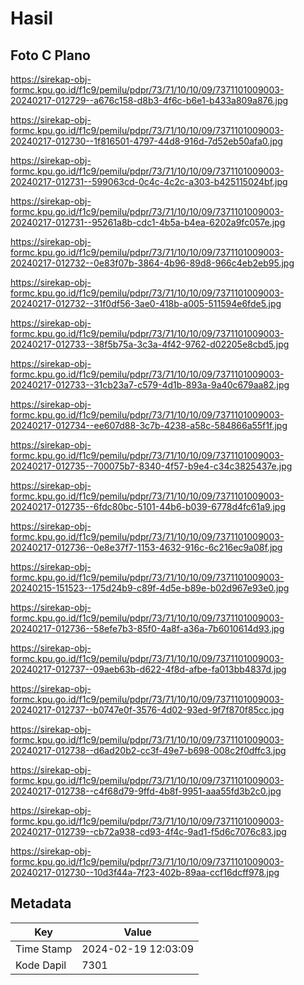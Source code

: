# Hasil

## Foto C Plano

https://sirekap-obj-formc.kpu.go.id/f1c9/pemilu/pdpr/73/71/10/10/09/7371101009003-20240217-012729--a676c158-d8b3-4f6c-b6e1-b433a809a876.jpg

https://sirekap-obj-formc.kpu.go.id/f1c9/pemilu/pdpr/73/71/10/10/09/7371101009003-20240217-012730--1f816501-4797-44d8-916d-7d52eb50afa0.jpg

https://sirekap-obj-formc.kpu.go.id/f1c9/pemilu/pdpr/73/71/10/10/09/7371101009003-20240217-012731--599063cd-0c4c-4c2c-a303-b425115024bf.jpg

https://sirekap-obj-formc.kpu.go.id/f1c9/pemilu/pdpr/73/71/10/10/09/7371101009003-20240217-012731--95261a8b-cdc1-4b5a-b4ea-6202a9fc057e.jpg

https://sirekap-obj-formc.kpu.go.id/f1c9/pemilu/pdpr/73/71/10/10/09/7371101009003-20240217-012732--0e83f07b-3864-4b96-89d8-966c4eb2eb95.jpg

https://sirekap-obj-formc.kpu.go.id/f1c9/pemilu/pdpr/73/71/10/10/09/7371101009003-20240217-012732--31f0df56-3ae0-418b-a005-511594e6fde5.jpg

https://sirekap-obj-formc.kpu.go.id/f1c9/pemilu/pdpr/73/71/10/10/09/7371101009003-20240217-012733--38f5b75a-3c3a-4f42-9762-d02205e8cbd5.jpg

https://sirekap-obj-formc.kpu.go.id/f1c9/pemilu/pdpr/73/71/10/10/09/7371101009003-20240217-012733--31cb23a7-c579-4d1b-893a-9a40c679aa82.jpg

https://sirekap-obj-formc.kpu.go.id/f1c9/pemilu/pdpr/73/71/10/10/09/7371101009003-20240217-012734--ee607d88-3c7b-4238-a58c-584866a55f1f.jpg

https://sirekap-obj-formc.kpu.go.id/f1c9/pemilu/pdpr/73/71/10/10/09/7371101009003-20240217-012735--700075b7-8340-4f57-b9e4-c34c3825437e.jpg

https://sirekap-obj-formc.kpu.go.id/f1c9/pemilu/pdpr/73/71/10/10/09/7371101009003-20240217-012735--6fdc80bc-5101-44b6-b039-6778d4fc61a9.jpg

https://sirekap-obj-formc.kpu.go.id/f1c9/pemilu/pdpr/73/71/10/10/09/7371101009003-20240217-012736--0e8e37f7-1153-4632-916c-6c216ec9a08f.jpg

https://sirekap-obj-formc.kpu.go.id/f1c9/pemilu/pdpr/73/71/10/10/09/7371101009003-20240215-151523--175d24b9-c89f-4d5e-b89e-b02d967e93e0.jpg

https://sirekap-obj-formc.kpu.go.id/f1c9/pemilu/pdpr/73/71/10/10/09/7371101009003-20240217-012736--58efe7b3-85f0-4a8f-a36a-7b6010614d93.jpg

https://sirekap-obj-formc.kpu.go.id/f1c9/pemilu/pdpr/73/71/10/10/09/7371101009003-20240217-012737--09aeb63b-d622-4f8d-afbe-fa013bb4837d.jpg

https://sirekap-obj-formc.kpu.go.id/f1c9/pemilu/pdpr/73/71/10/10/09/7371101009003-20240217-012737--b0747e0f-3576-4d02-93ed-9f7f870f85cc.jpg

https://sirekap-obj-formc.kpu.go.id/f1c9/pemilu/pdpr/73/71/10/10/09/7371101009003-20240217-012738--d6ad20b2-cc3f-49e7-b698-008c2f0dffc3.jpg

https://sirekap-obj-formc.kpu.go.id/f1c9/pemilu/pdpr/73/71/10/10/09/7371101009003-20240217-012738--c4f68d79-9ffd-4b8f-9951-aaa55fd3b2c0.jpg

https://sirekap-obj-formc.kpu.go.id/f1c9/pemilu/pdpr/73/71/10/10/09/7371101009003-20240217-012739--cb72a938-cd93-4f4c-9ad1-f5d6c7076c83.jpg

https://sirekap-obj-formc.kpu.go.id/f1c9/pemilu/pdpr/73/71/10/10/09/7371101009003-20240217-012730--10d3f44a-7f23-402b-89aa-ccf16dcff978.jpg


## Metadata

| Key        | Value               |
| ---------- | ------------------- |
| Time Stamp | 2024-02-19 12:03:09 |
| Kode Dapil | 7301                |



